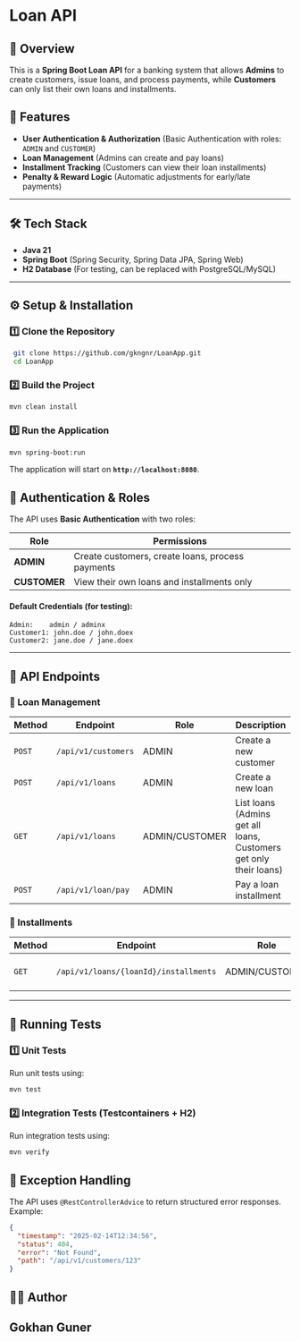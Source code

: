 # Loan API

## 📌 Overview
This is a **Spring Boot Loan API** for a banking system that allows **Admins** to create customers, issue loans, and process payments, while **Customers** can only list their own loans and installments.

## 🚀 Features
- **User Authentication & Authorization** (Basic Authentication with roles: `ADMIN` and `CUSTOMER`)
- **Loan Management** (Admins can create and pay loans)
- **Installment Tracking** (Customers can view their loan installments)
- **Penalty & Reward Logic** (Automatic adjustments for early/late payments)

---

## 🛠️ Tech Stack
- **Java 21**
- **Spring Boot** (Spring Security, Spring Data JPA, Spring Web)
- **H2 Database** (For testing, can be replaced with PostgreSQL/MySQL)

---

## ⚙️ Setup & Installation

### 1️⃣ Clone the Repository
```sh
 git clone https://github.com/gkngnr/LoanApp.git
 cd LoanApp
```

### 2️⃣ Build the Project
```sh
mvn clean install
```

### 3️⃣ Run the Application
```sh
mvn spring-boot:run
```

The application will start on **`http://localhost:8080`**.


## 🔐 Authentication & Roles
The API uses **Basic Authentication** with two roles:

| Role    | Permissions |
|---------|------------|
| **ADMIN** | Create customers, create loans, process payments |
| **CUSTOMER** | View their own loans and installments only |

#### Default Credentials (for testing):
```
Admin:    admin / adminx
Customer1: john.doe / john.doex
Customer2: jane.doe / jane.doex
```

---

## 📌 API Endpoints

### 🔹 Loan Management
| Method | Endpoint            | Role | Description |
|--------|---------------------|------|-------------|
| `POST` | `/api/v1/customers` | ADMIN | Create a new customer |
| `POST` | `/api/v1/loans`       | ADMIN | Create a new loan |
| `GET` | `/api/v1/loans`       | ADMIN/CUSTOMER | List loans (Admins get all loans, Customers get only their loans) |
| `POST` | `/api/v1/loan/pay`    | ADMIN | Pay a loan installment |

### 🔹 Installments
| Method | Endpoint                  | Role | Description |
|--------|---------------------------|------|-------------|
| `GET` | `/api/v1/loans/{loanId}/installments` | ADMIN/CUSTOMER | List installments for a loan |

---

## 🧪 Running Tests

### 1️⃣ Unit Tests
Run unit tests using:
```sh
mvn test
```

### 2️⃣ Integration Tests (Testcontainers + H2)
Run integration tests using:
```sh
mvn verify
```

## 📜 Exception Handling
The API uses `@RestControllerAdvice` to return structured error responses. Example:
```json
{
  "timestamp": "2025-02-14T12:34:56",
  "status": 404,
  "error": "Not Found",
  "path": "/api/v1/customers/123"
}
```

## 👨‍💻 Author
**Gokhan Guner**  
---

